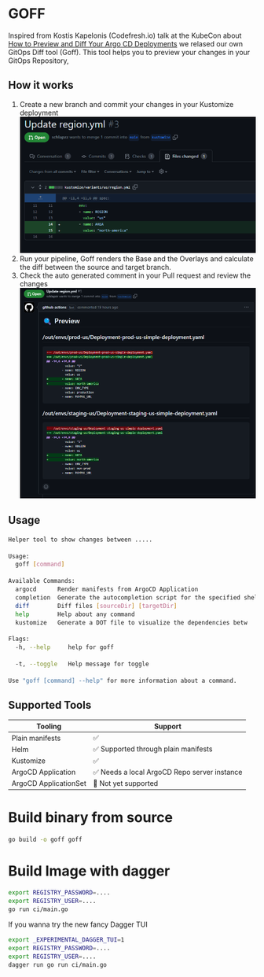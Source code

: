 GOFF
===

Inspired from Kostis Kapelonis (Codefresh.io) talk at the KubeCon about [How to Preview and Diff Your Argo CD Deployments](https://youtu.be/X392bJX0AEs) we relased our own GitOps Diff tool (Goff). This tool helps you to preview your changes in your GitOps Repository, 

## How it works


1. Create a new branch and commit your changes in your Kustomize deployment
 ![GitHub Diff](doc/img/github-diff.png)
2. Run your pipeline, Goff renders the Base and the Overlays and calculate the diff between the source and target branch.
3. Check the auto generated comment in your Pull request and review the changes
 ![GitHub Diff](doc/img/goff-diff.png)


## Usage

```bash
Helper tool to show changes between .....

Usage:
  goff [command]

Available Commands:
  argocd      Render manifests from ArgoCD Application
  completion  Generate the autocompletion script for the specified shell
  diff        Diff files [sourceDir] [targetDir]
  help        Help about any command
  kustomize   Generate a DOT file to visualize the dependencies betw

Flags:
  -h, --help     help for goff
  
  -t, --toggle   Help message for toggle

Use "goff [command] --help" for more information about a command.
```

## Supported Tools

| Tooling               | Support                                       |
|-----------------------|----------------------------------------------|
| Plain manifests       | ✅                                          |
| Helm                  | ✅ Supported through plain manifests        |
| Kustomize             | ✅                                          |
| ArgoCD Application    | ✅ Needs a local ArgoCD Repo server instance             |
| ArgoCD ApplicationSet |  🚧 Not yet supported                       |

# Build binary from source
```bash
go build -o goff goff 
```


# Build Image with dagger
```bash
export REGISTRY_PASSWORD=....
export REGISTRY_USER=....
go run ci/main.go 
```

If you wanna try the new fancy Dagger TUI
```bash
export _EXPERIMENTAL_DAGGER_TUI=1
export REGISTRY_PASSWORD=....
export REGISTRY_USER=....
dagger run go run ci/main.go
```
